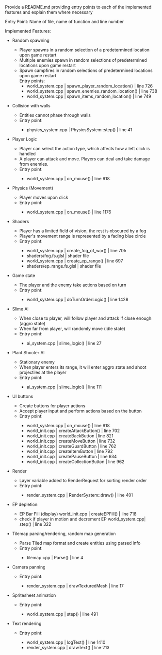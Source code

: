 Provide a README.md providing entry points to each of the implemented features and
explain them where necessary

Entry Point: Name of file, name of function and line number

Implemented Features:
- Random spawning
    - Player spawns in a random selection of a predetermined location upon game restart
    - Multiple enemies spawn in random selections of predetermined locations upon game restart
    - Spawn campfires in random selections of predetermined locations upon game restart
    <br /> Entry points: 
		- world_system.cpp | spawn_player_random_location() | line 726
		- world_system.cpp | spawn_enemies_random_location() | line 738
		- world_system.cpp | spawn_items_random_location() | line 749

- Collision with walls
    - Entities cannot phase through walls
    <ul>
	<li> Entry point: </li>
	 <ul>
		<li> physics_system.cpp | PhysicsSystem::step() | line 41 </li>
	</ul>
    </ul>

- Player Logic
    - Player can select the action type, which affects how a left click is handled
    - A player can attack and move. Players can deal and take damage from enemies.
    <ul>
	<li> Entry point: </li>
	 <ul>
		<li> world_system.cpp | on_mouse() | line 918 </li>
	</ul>
    </ul>

- Physics (Movement)
    - Player moves upon click
    <ul>
	<li> Entry point: </li>
	 <ul>
		<li> world_system.cpp | on_mouse() | line 1176 </li>
	</ul>
    </ul>

- Shaders
    - Player has a limited field of vision, the rest is obscured by a fog
    - Player's movement range is represented by a fading blue circle
    <ul>
	<li> Entry point: </li>
	 <ul>
		<li> world_system.cpp | create_fog_of_war() | line 705 </li>
		<li>shaders/fog.fs.glsl | shader file</li>
		<li>world_system.cpp | create_ep_range() | line 697</li>
		<li>shaders/ep_range.fs.glsl | shader file</li>
	</ul>
    </ul>

- Game state
    - The player and the enemy take actions based on turn
    <ul>
	<li> Entry point: </li>
	 <ul>
		<li> world_system.cpp | doTurnOrderLogic() | line 1428 </li>
	</ul>
    </ul> 

- Slime AI
    - When close to player, will follow player and attack if close enough (aggro state)
    - When far from player, will randomly move (idle state)
    <ul>
	<li> Entry point: </li>
	 <ul>
		<li> ai_system.cpp | slime_logic() | line 27 </li>
	</ul>
    </ul> 
    
 - Plant Shooter AI
    - Stationary enemy
    - When player enters its range, it will enter aggro state and shoot projectiles at the player
    <ul>
	<li> Entry point: </li>
	 <ul>
		<li> ai_system.cpp | slime_logic() | line 111 </li>
	</ul>
    </ul>

- UI buttons
    - Create buttons for player actions
    - Accept player input and perform actions based on the button
    <ul>
	<li> Entry point: </li>
	 <ul>
		<li> world_system.cpp | on_mouse() | line 918 </li>
		<li>world_init.cpp | createAttackButton() | line 702</li>
		<li>world_init.cpp | createBackButton | line 821</li>
		<li>world_init.cpp | createMoveButton | line 732</li>
		<li>world_init.cpp | createGuardButton | line 762</li>
		<li>world_init.cpp | createItemButton | line 792</li>
		<li>world_init.cpp | createPauseButton | line 934</li>
		<li>world_init.cpp | createCollectionButton | line 962</li>
	</ul>
    </ul>

- Render 
    - Layer variable added to RenderRequest for sorting render order
    <ul>
	<li> Entry point: </li>
	 <ul>
		<li> render_system.cpp | RenderSystem::draw() | line 401 </li>
	</ul>
    </ul>

- EP depletion
   - EP Bar Fill (display) world_init.cpp | createEPFill() | line 718
   - check if player in motion and decrement EP world_system.cpp| step() | line 322

- Tilemap parsing/rendering, random map generation
   - Parse Tiled map format and create entities using parsed info
   <ul>
	<li> Entry point: </li>
	 <ul>
		<li> tilemap.cpp | Parse() | line 4 </li>
	</ul>
    </ul>
   
- Camera panning
   <ul>
	<li> Entry point: </li>
	 <ul>
		<li> render_system.cpp | drawTexturedMesh | line 17 </li>
	</ul>
    </ul>

- Spritesheet animation
    <ul>
	<li> Entry point: </li>
	 <ul>
		<li> world_system.cpp | step() | line 491 </li>
	</ul>
    </ul>

- Text rendering
    <ul>
	<li> Entry point: </li>
	 <ul>
		<li> world_system.cpp | logText() | line 1410 </li>
		<li> render_system.cpp | drawText() | line 213 </li>
	</ul>
    </ul>
